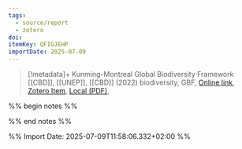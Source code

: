 ```yaml
---
tags:
  - source/report
  - zotero
doi: 
itemKey: QFIGJEHP
importDate: 2025-07-09
---
```

>[!metadata]+
> Kunming-Montreal Global Biodiversity Framework
> [[CBD]], [[UNEP]], 
> [[CBD]] (2022)
> biodiversity, GBF, 
> [Online link](https://www.cbd.int/doc/decisions/cop-15/cop-15-dec-04-en.pdf), [Zotero Item](zotero://select/library/items/QFIGJEHP), [Local (PDF)](file://C:/Users/aburg/Documents/references/zotero/storage/4UQ3S2XP/_154.pdf), 

%% begin notes %%

%% end notes %%

%% Import Date: 2025-07-09T11:58:06.332+02:00 %%
